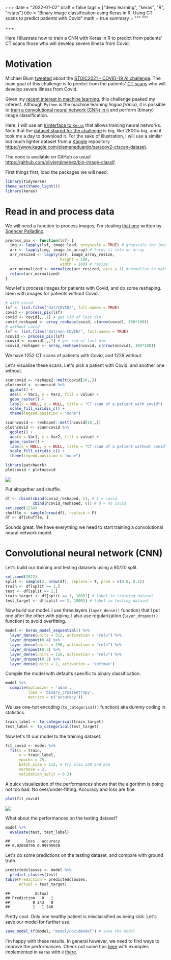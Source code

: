 +++
date = "2022-01-02"
draft = false
tags = ["deep learning", "keras", "R", "rstats"]
title = "Binary image classification using Keras in R: Using CT scans to predict patients with Covid"
math = true
summary = """
"""

+++

Here I illustrate how to train a CNN with Keras in R to predict from patients' CT scans those who will develop severe illness from Covid. 

<!--more-->


# Motivation

Michael Blum [tweeted](https://twitter.com/mblum_g/status/1475940763716444161?s=20) about the [STOIC2021 - COVID-19 AI challenge](https://stoic2021.grand-challenge.org/stoic2021/). The main goal of this challenge is to predict from the patients' [CT scans](https://en.wikipedia.org/wiki/CT_scan) who will develop severe illness from Covid. 

Given my [recent interest in machine learning](https://oliviergimenez.github.io/blog/learning-machine-learning/), this challenge peaked my interest. Although `Python` is the machine learning *lingua franca*, it is possible to [train a convolutional neural network (CNN) in `R`](https://github.com/oliviergimenez/computo-deeplearning-occupany-lynx) and perform (binary) image classification.

Here, I will use an [`R` interface to `Keras`](https://keras.rstudio.com/) that allows training neural networks. Note that the [dataset shared for the challenge](https://stoic2021.grand-challenge.org/stoic-db/) is big, like 280Go big, and it took me a day to download it. For the sake of illustration, I will use a similar but much lighter dataset from a [Kaggle](https://en.wikipedia.org/wiki/Kaggle) repository <https://www.kaggle.com/plameneduardo/sarscov2-ctscan-dataset>. 

The code is available on GitHub as usual <https://github.com/oliviergimenez/bin-image-classif>. 

First things first, load the packages we will need.
```r
library(tidyverse)
theme_set(theme_light())
library(keras)
```

# Read in and process data

We will need a function to process images, I'm stealing [that one](https://rpubs.com/spalladino14/653239) written by [Spencer Palladino](https://www.linkedin.com/in/spencer-palladino/).
```r
process_pix <- function(lsf) {
  img <- lapply(lsf, image_load, grayscale = TRUE) # grayscale the image
  arr <- lapply(img, image_to_array) # turns it into an array
  arr_resized <- lapply(arr, image_array_resize, 
                        height = 100, 
                        width = 100) # resize
  arr_normalized <- normalize(arr_resized, axis = 1) #normalize to make small numbers 
  return(arr_normalized)
}
```

Now let's process images for patients with Covid, and do some reshaping. Idem with images for patients without Covid. 
```r
# with covid
lsf <- list.files("dat/COVID/", full.names = TRUE) 
covid <- process_pix(lsf)
covid <- covid[,,,1] # get rid of last dim
covid_reshaped <- array_reshape(covid, c(nrow(covid), 100*100))
# without covid
lsf <- list.files("dat/non-COVID/", full.names = TRUE) 
ncovid <- process_pix(lsf)
ncovid <- ncovid[,,,1] # get rid of last dim
ncovid_reshaped <- array_reshape(ncovid, c(nrow(ncovid), 100*100))
```

We have 1252 CT scans of patients with Covid, and 1229 without. 

Let's visualise these scans. Let's pick a patient with Covid, and another one without.
```r
scancovid <- reshape2::melt(covid[10,,])
plotcovid <- scancovid %>%
  ggplot() +
  aes(x = Var1, y = Var2, fill = value) + 
  geom_raster() +
  labs(x = NULL, y = NULL, title = "CT scan of a patient with covid") + 
  scale_fill_viridis_c() + 
  theme(legend.position = "none")

scanncovid <- reshape2::melt(ncovid[10,,])
plotncovid <- scanncovid %>%
  ggplot() +
  aes(x = Var1, y = Var2, fill = value) + 
  geom_raster() +
  labs(x = NULL, y = NULL, title = "CT scan of a patient without covid") + 
  scale_fill_viridis_c() + 
  theme(legend.position = "none")

library(patchwork)
plotcovid + plotncovid
```

![](unnamed-chunk-4-1.png)<!-- -->

Put altogether and shuffle.
```r
df <- rbind(cbind(covid_reshaped, 1), # 1 = covid
            cbind(ncovid_reshaped, 0)) # 0 = no covid
set.seed(1234)
shuffle <- sample(nrow(df), replace = F)
df <- df[shuffle, ]
```

Sounds great. We have everything we need to start training a convolutional neural network model. 

# Convolutional neural network (CNN)

Let's build our training and testing datasets using a 80/20 split. 
```r
set.seed(2022)
split <- sample(2, nrow(df), replace = T, prob = c(0.8, 0.2))
train <- df[split == 1,]
test <- df[split == 2,]
train_target <- df[split == 1, 10001] # label in training dataset
test_target <- df[split == 2, 10001] # label in testing dataset
```

Now build our model. I use three layers (`layer_dense()` function) that I put one after the other with piping. I also use regularization (`layer_dropout()` function) to avoid overfitting. 
```r
model <- keras_model_sequential() %>%
  layer_dense(units = 512, activation = "relu") %>% 
  layer_dropout(0.4) %>%
  layer_dense(units = 256, activation = "relu") %>%
  layer_dropout(0.3) %>%
  layer_dense(units = 128, activation = "relu") %>%
  layer_dropout(0.2) %>%
  layer_dense(units = 2, activation = 'softmax')
```

Compile the model with defaults specific to binary classification.
```r
model %>%
  compile(optimizer = 'adam',
          loss = 'binary_crossentropy', 
          metrics = c('accuracy'))
```

We use one-hot encoding (`to_categorical()` function) aka dummy coding in statistics.
```r
train_label <- to_categorical(train_target)
test_label <- to_categorical(test_target)
```

Now let's fit our model to the training dataset. 
```r
fit_covid <- model %>%
  fit(x = train,
      y = train_label, 
      epochs = 25,
      batch_size = 512, # try also 128 and 256
      verbose = 2,
      validation_split = 0.2)
```

A quick visualization of the performances shows that the algorithm is doing not too bad. No over/under-fitting. Accuracy and loss are fine.
```r
plot(fit_covid)
```

![](unnamed-chunk-11-1.png)<!-- -->

What about the performances on the testing dataset?
```r
model %>%
  evaluate(test, test_label)
```

```
##       loss   accuracy 
## 0.02048795 0.99795920
```

Let's do some predictions on the testing dataset, and compare with ground truth. 
```r
predictedclasses <- model %>%
  predict_classes(test)
table(Prediction = predictedclasses, 
      Actual = test_target)
```

```
##           Actual
## Prediction   0   1
##          0 243   0
##          1   1 246
```

Pretty cool. Only one healthy patient is misclassified as being sick. Let's save our model for further use. 
```r
save_model_tf(model, "model/covidmodel") # save the model
```

I'm happy with these results. In general however, we need to find ways to improve the performances. Check out some tips [here](https://machinelearningmastery.com/improve-deep-learning-performance/) with examples implemented in `Keras` with `R` [there](https://keras.rstudio.com/articles/examples/index.html).
